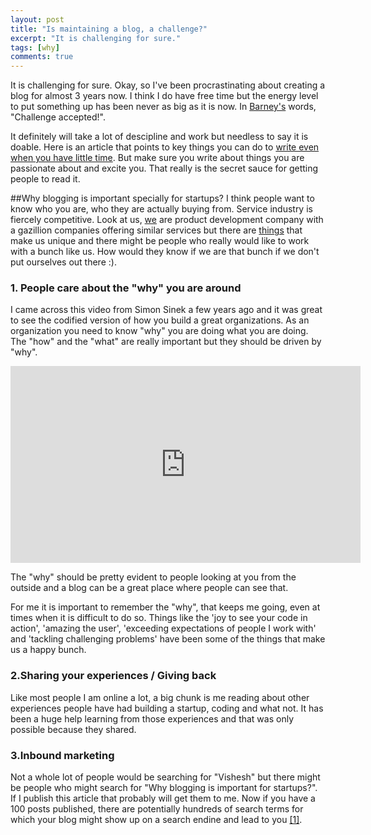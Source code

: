 ```yaml
---
layout: post
title: "Is maintaining a blog, a challenge?"
excerpt: "It is challenging for sure."
tags: [why]
comments: true
---
```


It is challenging for sure. Okay, so I've been procrastinating about creating a blog for almost 3 years now. I think I do have free time but the energy level to put something up has been never as big as it is now. In [Barney's](http://en.wikipedia.org/wiki/Barney_Stinson) words, "Challenge accepted!".

It definitely will take a lot of descipline and work but needless to say it is doable. Here is an article that points to key things you can do to [write even when you have little time](http://michaelhyatt.com/no-time-to-blog.html). But make sure you write about things you are passionate about and excite you. That really is the secret sauce for getting people to read it.

##Why blogging is important specially for startups?
I think people want to know who you are, who they are actually buying from. Service industry is fiercely competitive. Look at us, [we](http://causecode.com) are product development company with a gazillion companies offering similar services but there are [things](http://causecode.com) that make us unique and there might be people who really would like to work with a bunch like us. How would they know if we are that bunch if we don't put ourselves out there :).

### 1. People care about the "why" you are around
I came across this video from Simon Sinek a few years ago and it was great to see the codified version of how you build a great organizations. As an organization you need to know "why" you are doing what you are doing. The "how" and the "what" are really important but they should be driven by "why".

<iframe src="https://embed-ssl.ted.com/talks/lang/en/simon_sinek_how_great_leaders_inspire_action.html" width="560" height="315" frameborder="0" scrolling="no" webkitAllowFullScreen mozallowfullscreen allowFullScreen></iframe>

The "why" should be pretty evident to people looking at you from the outside and a blog can be a great place where people can see that.

For me it is important to remember the "why", that keeps me going, even at times when it is difficult to do so. Things like the 'joy to see your code in action', 'amazing the user', 'exceeding expectations of people I work with' and 'tackling challenging problems' have been some of the things that make us a happy bunch. 

### 2.Sharing your experiences / Giving back
Like most people I am online a lot, a big chunk is me reading about other experiences people have had building a startup, coding and what not. It has been a huge help learning from those experiences and that was only possible because they shared.

### 3.Inbound marketing
Not a whole lot of people would be searching for "Vishesh" but there might be people who might search for "Why blogging is important for startups?". If I publish this article that probably will get them to me. Now if you have a 100 posts published, there are potentially hundreds of search terms for which your blog might show up on a search endine and lead to you [[1]](http://blog.hubspot.com/marketing/why-business-blogging-works).